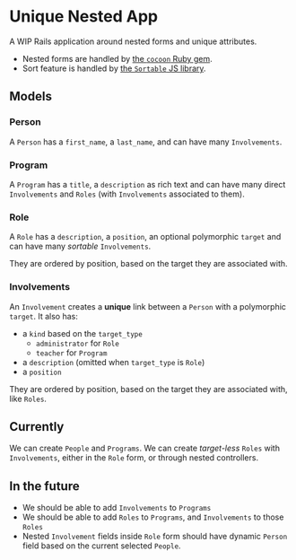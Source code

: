 # Unique Nested App

A WIP Rails application around nested forms and unique attributes.

- Nested forms are handled by [the `cocoon` Ruby gem](https://github.com/nathanvda/cocoon).
- Sort feature is handled by [the `Sortable` JS library](https://github.com/SortableJS/Sortable).

## Models

### Person

A `Person` has a `first_name`, a `last_name`, and can have many `Involvements`.

### Program

A `Program` has a `title`, a `description` as rich text and can have many direct `Involvements` and `Roles` (with `Involvements` associated to them).

### Role

A `Role` has a `description`, a `position`, an optional polymorphic `target` and can have many *sortable* `Involvements`.

They are ordered by position, based on the target they are associated with.

### Involvements

An `Involvement` creates a **unique** link between a `Person` with a polymorphic `target`. It also has:
  - a `kind` based on the `target_type`
    - `administrator` for `Role`
    - `teacher` for `Program`
  - a `description` (omitted when `target_type` is `Role`)
  - a `position`

They are ordered by position, based on the target they are associated with, like `Roles`.

## Currently

We can create `People` and `Programs`. We can create *target-less* `Roles` with `Involvements`, either in the `Role` form, or through nested controllers.

## In the future

- We should be able to add `Involvements` to `Programs`
- We should be able to add `Roles` to `Programs`, and `Involvements` to those `Roles`
- Nested `Involvement` fields inside `Role` form should have dynamic `Person` field based on the current selected `People`.
